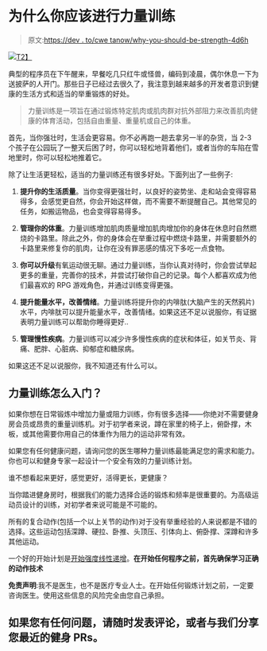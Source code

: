 # 为什么你应该进行力量训练

> 原文:[https://dev . to/cwe tanow/why-you-should-be-strength-4d6h](https://dev.to/cwetanow/why-you-should-be-strength-training-4d6h)

[![](../Images/d493ae74053d1b5293b7af468d622da8.png)T2】](https://res.cloudinary.com/practicaldev/image/fetch/s--R3vesy5F--/c_limit%2Cf_auto%2Cfl_progressive%2Cq_auto%2Cw_880/https://bodymorphology.files.wordpress.com/2012/08/cropped-barbells.jpg)

典型的程序员在下午醒来，早餐吃几只红牛或怪兽，编码到凌晨，偶尔休息一下为送披萨的人开门。那些日子已经过去很久了，我注意到越来越多的开发者意识到健康的生活方式和适当的举重锻炼的好处。

> 力量训练是一项旨在通过锻炼特定肌肉或肌肉群对抗外部阻力来改善肌肉健康的体育活动，包括自由重量、重量机或自己的体重。

首先，当你强壮时，生活会更容易。你不必再跑一趟去拿另一半的杂货，当 2-3 个孩子在公园玩了一整天后困了时，你可以轻松地背着他们，或者当你的车陷在雪地里时，你可以轻松地推着它。

除了让生活更轻松，适当的力量训练还有很多好处。下面列出了一些例子:

1.  **提升你的生活质量**。当你变得更强壮时，以良好的姿势坐、走和站会变得容易得多，会感觉更自然，你会开始这样做，而不需要不断提醒自己。其他常见的任务，如搬运物品，也会变得容易得多。

2.  **管理你的体重**。力量训练增加肌肉质量增加肌肉增加你的身体在休息时自然燃烧的卡路里。除此之外，你的身体会在举重过程中燃烧卡路里，并需要额外的卡路里来修复你的肌肉，让你在没有罪恶感的情况下多吃一点食物。

3.  **你可以升级**有氧运动很无聊。通过力量训练，当你认真对待时，你会尝试举起更多的重量，完善你的技术，并尝试打破你自己的记录。每个人都喜欢成为他们最喜欢的 RPG 游戏角色，并通过训练变得更强。

4.  **提升能量水平，改善情绪**。力量训练将提升你的内啡肽(大脑产生的天然鸦片)水平，内啡肽可以提升能量水平，改善情绪。如果这还不足以说服你，有证据表明力量训练可以帮助你睡得更好..

5.  **管理慢性疾病**。力量训练可以减少许多慢性疾病的症状和体征，如关节炎、背痛、肥胖、心脏病、抑郁症和糖尿病。

如果这还不足以说服你，我不知道还有什么可以。

## 力量训练怎么入门？

如果你想在日常锻炼中增加力量或阻力训练，你有很多选择——你绝对不需要健身房会员或昂贵的重量训练机。对于初学者来说，蹲在家里的椅子上，俯卧撑，木板，或其他需要你用自己的体重作为阻力的运动非常有效。

如果您有任何健康问题，请询问您的医生哪种力量训练最能满足您的需求和能力。你也可以和健身专家一起设计一个安全有效的力量训练计划。

谁不想看起来更好，感觉更好，活得更长，更健康？

当你踏进健身房时，根据我们的能力选择合适的锻炼和频率是很重要的。为高级运动员设计的训练，对初学者来说可能是不可能的。

所有的复合动作(包括一个以上关节的动作)对于没有举重经验的人来说都是不错的选择。这些运动包括深蹲、硬拉、卧推、头顶压、引体向上、俯卧撑、深蹲和许多其他运动。

一个好的开始计划是[开始强度线性递增](https://startingstrength.com/get-started/programs)。**在开始任何程序之前，首先确保学习正确的动作技术**

**免责声明**:我不是医生，也不是医疗专业人士。在开始任何锻炼计划之前，一定要咨询医生。使用这些信息的风险完全由您自己承担。

## 如果您有任何问题，请随时发表评论，或者与我们分享您最近的健身 PRs。